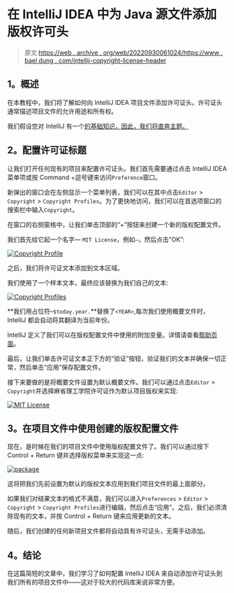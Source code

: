 # 在 IntelliJ IDEA 中为 Java 源文件添加版权许可头

> 原文:[https://web . archive . org/web/20220930061024/https://www . bael dung . com/intellij-copyright-license-header](https://web.archive.org/web/20220930061024/https://www.baeldung.com/intellij-copyright-license-header)

## **1。概述**

在本教程中，我们将了解如何向 IntelliJ IDEA 项目文件添加许可证头。许可证头通常描述项目文件的允许用途和所有权。

我们假设您对 IntelliJ 有一个[的基础知识，因此，我们将直奔主题。](/web/20220812130612/https://www.baeldung.com/intellij-basics)

## **2。配置许可证标题**

让我们打开任何现有的项目来配置许可证头。我们首先需要通过点击 IntelliJ IDEA 菜单项或按 Command +逗号键来访问`Preference`窗口。

新弹出的窗口会在左侧显示一个菜单列表，我们可以在其中点击`Editor` > `Copyright` > `Copyright Profiles`。为了更快地访问，我们可以在首选项窗口的搜索栏中输入`Copyright`。

在窗口的右侧窗格中，让我们单击顶部的“+”按钮来创建一个新的版权配置文件。

我们首先给它起一个名字— `MIT License`，例如`—`，然后点击“OK”:

[![Copyright Profile](img/30618bd29d1ddb8eadd8df0136705b3b.png)](/web/20220812130612/https://www.baeldung.com/wp-content/uploads/2019/03/Screenshot-2019-03-03-at-6.43.52-PM.png)

之后，我们将许可证文本添加到文本区域。

我们使用了一个样本文本，最终应该替换为我们自己的文本:

[![Copyright Profiles](img/e5b95538537bf5667a5bd3127189fed6.png)](/web/20220812130612/https://www.baeldung.com/wp-content/uploads/2019/03/Screenshot-2019-03-03-at-7.00.58-PM.png)

**我们用占位符–`$today.year.`**替换了`<YEAR>`,每次我们使用概要文件时，IntelliJ 都会自动将其翻译为当前年份。

IntelliJ 定义了我们可以在版权配置文件中使用的附加变量。详情请查看[帮助页面](https://web.archive.org/web/20220812130612/https://www.jetbrains.com/help/idea/copyright-profiles.html)。

最后，让我们单击许可证文本正下方的“验证”按钮，验证我们的文本并确保一切正常，然后单击“应用”保存配置文件。

接下来要做的是将概要文件设置为默认概要文件。我们可以通过点击`Editor` > `Copyright`并选择麻省理工学院许可证作为默认项目版权来实现:

[![MIT License](img/76ebfb4cd9b10384a6fffd77d153b525.png)](/web/20220812130612/https://www.baeldung.com/wp-content/uploads/2019/03/Screenshot-2019-03-03-at-7.12.23-PM.png)

## **3。在项目文件**中使用创建的版权配置文件

现在，是时候在我们的项目文件中使用版权配置文件了。我们可以通过按下 Control + Return 键并选择版权菜单来实现这一点:

[![package](img/fcc860ccd8676d86adf769886d03b974.png)](/web/20220812130612/https://www.baeldung.com/wp-content/uploads/2019/03/Screenshot-2019-03-04-at-7.28.52-AM.png)

这将把我们先前设置为默认的版权文本应用到我们项目文件的最上面部分。

如果我们对结果文本的格式不满意，我们可以进入`Preferences` > `Editor` > `Copyright` > `Copyright Profiles`进行编辑，然后点击“应用”。之后，我们必须清除现有的文本，并按 Control + Return 键来应用更新的文本。

随后，我们创建的任何新项目文件都将自动具有许可证头，无需手动添加。

## **4。结论**

在这篇简短的文章中，我们学习了如何配置 IntelliJ IDEA 来自动添加许可证头到我们所有的项目文件中——这对于较大的代码库来说非常方便。